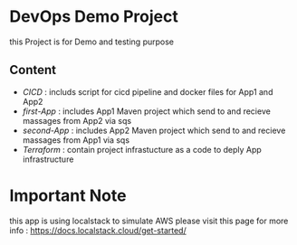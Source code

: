 # DevOps Demo Project

this Project is for Demo and testing purpose

## Content
- *CICD* : includs script for cicd pipeline and docker files for App1 and App2
- *first-App* : includes App1 Maven project which send to and recieve massages from App2 via sqs
- *second-App* : includes App2 Maven project which send to and recieve massages from App1 via sqs
- *Terraform* : contain project infrastucture as a code to deply App infrastructure

# Important Note
this app is using localstack to simulate AWS please visit this page for more info : 
https://docs.localstack.cloud/get-started/
